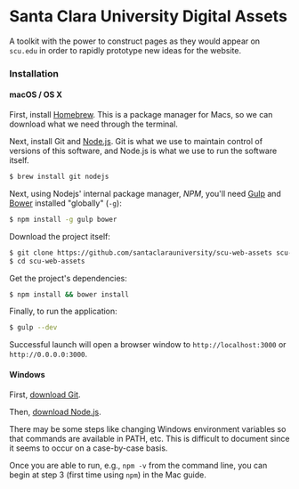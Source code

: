 # Santa Clara University Digital Assets

A toolkit with the power to construct pages as they would appear on `scu.edu` in order to rapidly prototype new ideas for the website.


### Installation

#### macOS / OS X

First, install [Homebrew](http://brew.sh/).  This is a package manager for Macs, so we can download what we need through the terminal.

Next, install Git and [Node.js](http://nodejs.org/).  Git is what we use to maintain control of versions of this software, and Node.js is what we use to run the software itself.
```sh
$ brew install git nodejs
```

Next, using Nodejs' internal package manager, *NPM*, you'll need [Gulp](http://gulpjs.com/) and [Bower](http://bower.io/) installed "globally" (`-g`):

```sh
$ npm install -g gulp bower
```

Download the project itself:
```sh
$ git clone https://github.com/santaclarauniversity/scu-web-assets scu-web-assets
$ cd scu-web-assets
```

Get the project's dependencies:

```sh
$ npm install && bower install
```


Finally, to run the application:
```sh
$ gulp --dev
```

Successful launch will open a browser window to `http://localhost:3000` or `http://0.0.0.0:3000`.


#### Windows

First, [download Git](https://git-scm.com/download/win).

Then, [download Node.js](http://blog.teamtreehouse.com/install-node-js-npm-windows).

There may be some steps like changing Windows environment variables so that commands are available in PATH, etc.  This is difficult to document since it seems to occur on a case-by-case basis.

Once you are able to run, e.g., `npm -v` from the command line, you can begin at step 3 (first time using `npm`) in the Mac guide.
